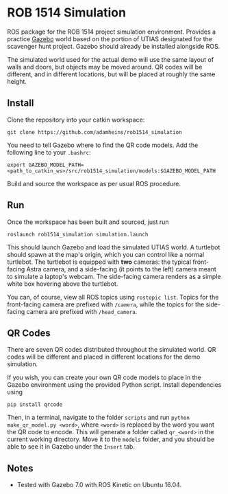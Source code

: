 # ROB 1514 Simulation

ROS package for the ROB 1514 project simulation environment. Provides a
practice [Gazebo](http://gazebosim.org/) world based on the portion of UTIAS
designated for the scavenger hunt project. Gazebo should already be installed
alongside ROS.

The simulated world used for the actual demo will use the same layout of walls
and doors, but objects may be moved around. QR codes will be different, and in
different locations, but will be placed at roughly the same height.

## Install
Clone the repository into your catkin workspace:
```
git clone https://github.com/adamheins/rob1514_simulation
```

You need to tell Gazebo where to find the QR code models. Add the following
line to your `.bashrc`:
```
export GAZEBO_MODEL_PATH=<path_to_catkin_ws>/src/rob1514_simulation/models:$GAZEBO_MODEL_PATH
```

Build and source the workspace as per usual ROS procedure.

## Run
Once the workspace has been built and sourced, just run
```
roslaunch rob1514_simulation simulation.launch
```

This should launch Gazebo and load the simulated UTIAS world. A turtlebot
should spawn at the map's origin, which you can control like a normal
turtlebot. The turtlebot is equipped with **two** cameras: the typical
front-facing Astra camera, and a side-facing (it points to the left) camera
meant to simulate a laptop's webcam. The side-facing camera renders as a simple
white box hovering above the turtlebot.

You can, of course, view all ROS topics using `rostopic list`. Topics for the
front-facing camera are prefixed with `/camera`, while the topics for the
side-facing camera are prefixed with `/head_camera`.


## QR Codes
There are seven QR codes distributed throughout the simulated world. QR codes
will be different and placed in different locations for the demo simulation.

If you wish, you can create your own QR code models to place in the Gazebo
environment using the provided Python script. Install dependencies using
```
pip install qrcode
```
Then, in a terminal, navigate to the folder `scripts` and run `python
make_qr_model.py <word>`, where `<word>` is replaced by the word you want the
QR code to encode. This will generate a folder called `qr_<word>` in the
current working directory. Move it to the `models` folder, and you should be
able to see it in Gazebo under the `Insert` tab.


## Notes
* Tested with Gazebo 7.0 with ROS Kinetic on Ubuntu 16.04.
